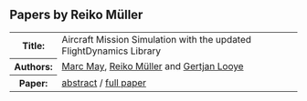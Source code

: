 ## Papers by Reiko Müller
<table><tr><th>Title:</th>
<td>Aircraft Mission Simulation with the updated FlightDynamics Library</td>
</tr>
<tr><th>Authors:</th>
<td>
<a href="/proceedings/authors/MarcMay">Marc May</a>, <a href="/proceedings/authors/ReikoMuller">Reiko Müller</a> and <a href="/proceedings/authors/GertjanLooye">Gertjan Looye</a></td>
</tr>
<tr><th>Paper:</th>
<td><a href="/abstracts/abstract_2B_1">abstract</a> / <a href="/proceedings/papers/Modelica2021session2B_paper1.pdf">full paper</a></td>
</tr>
</table><br>
